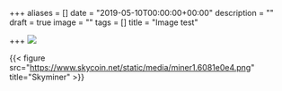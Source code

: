 +++
aliases = []
date = "2019-05-10T00:00:00+00:00"
description = ""
draft = true
image = ""
tags = []
title = "Image test"

+++
<img src="https://cdn-images-1.medium.com/max/1200/1*addNyzeP0_FPMRNgCRfzJw.jpeg">

  
 {{< figure src="https://www.skycoin.net/static/media/miner1.6081e0e4.png" title="Skyminer" >}}